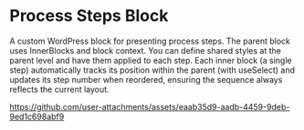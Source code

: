 # Process Steps Block

A custom WordPress block for presenting process steps. The parent block uses InnerBlocks and block context. You can define shared styles at the parent level and have them applied to each step. Each inner block (a single step) automatically tracks its position within the parent (with useSelect) and updates its step number when reordered, ensuring the sequence always reflects the current layout.



https://github.com/user-attachments/assets/eaab35d9-aadb-4459-9deb-9ed1c698abf9

